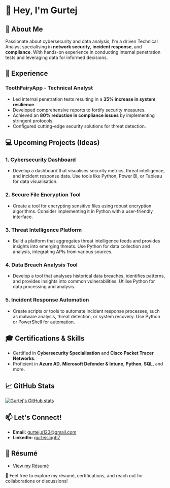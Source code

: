 # 👋 Hey, I'm Gurtej

## 🚀 About Me
Passionate about cybersecurity and data analysis, I'm a driven Technical Analyst specialising in **network security**, **incident response**, and **compliance**. With hands-on experience in conducting internal penetration tests and leveraging data for informed decisions.

## 💼 Experience
### ToothFairyApp - Technical Analyst
- Led internal penetration tests resulting in a **35% increase in system resilience**.
- Developed comprehensive reports to fortify security measures.
- Achieved an **80% reduction in compliance issues** by implementing stringent protocols.
- Configured cutting-edge security solutions for threat detection.

## 💻 Upcoming Projects (Ideas)

### 1. Cybersecurity Dashboard
- Develop a dashboard that visualises security metrics, threat intelligence, and incident response data. Use tools like Python, Power BI, or Tableau for data visualisation.

### 2. Secure File Encryption Tool
- Create a tool for encrypting sensitive files using robust encryption algorithms. Consider implementing it in Python with a user-friendly interface.

### 3. Threat Intelligence Platform
- Build a platform that aggregates threat intelligence feeds and provides insights into emerging threats. Use Python for data collection and analysis, integrating APIs from various sources.

### 4. Data Breach Analysis Tool
- Develop a tool that analyses historical data breaches, identifies patterns, and provides insights into common vulnerabilities. Utilise Python for data processing and analysis.

### 5. Incident Response Automation
- Create scripts or tools to automate incident response processes, such as malware analysis, threat detection, or system recovery. Use Python or PowerShell for automation.

## 🎓 Certifications & Skills
- Certified in **Cybersecurity Specialisation** and **Cisco Packet Tracer Networks**.
- Proficient in **Azure AD**, **Microsoft Defender & Intune**, **Python**, **SQL**, and more.

## 📈 GitHub Stats
[![Gurtej's GitHub stats](https://github-readme-stats.vercel.app/api?username=gurtejsingh7&show_icons=true&theme=radical)](https://github.com/gurtejsingh7)

## 📫 Let's Connect!
- **Email:** gurtej.s123@gmail.com
- **LinkedIn:** [gurtejsingh7](https://www.linkedin.com/in/gurtejsingh7/)

## 📄 Résumé
- [View my Résumé](https://drive.google.com/file/d/1SrOpilrwyjhdyP3lTK2LadTvUoruAd2L/view?usp=sharing)

🔗 Feel free to explore my résumé, certifications, and reach out for collaborations or discussions!
